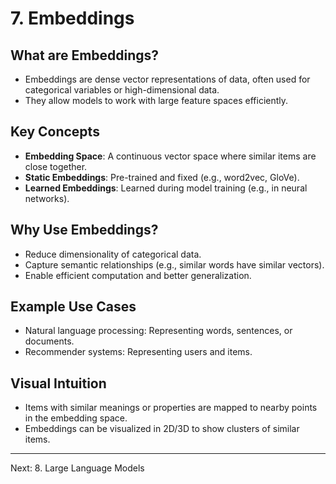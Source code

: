 # 7. Embeddings

## What are Embeddings?
- Embeddings are dense vector representations of data, often used for categorical variables or high-dimensional data.
- They allow models to work with large feature spaces efficiently.

## Key Concepts
- **Embedding Space**: A continuous vector space where similar items are close together.
- **Static Embeddings**: Pre-trained and fixed (e.g., word2vec, GloVe).
- **Learned Embeddings**: Learned during model training (e.g., in neural networks).

## Why Use Embeddings?
- Reduce dimensionality of categorical data.
- Capture semantic relationships (e.g., similar words have similar vectors).
- Enable efficient computation and better generalization.

## Example Use Cases
- Natural language processing: Representing words, sentences, or documents.
- Recommender systems: Representing users and items.

## Visual Intuition
- Items with similar meanings or properties are mapped to nearby points in the embedding space.
- Embeddings can be visualized in 2D/3D to show clusters of similar items.

---
Next: 8. Large Language Models 